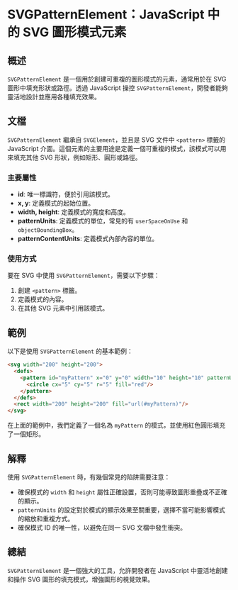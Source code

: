 <!--
Meta Description: # SVGPatternElement：JavaScript 中的 SVG 圖形模式元素 ## 概述 `SVGPatternElement` 是一個用於創建可重複的圖形模式的元素，通常用於在 SVG 圖形中填充形狀或路徑。透過 JavaScript 操控 `SVGPatternElement`，開發...
Meta Keywords: svg, svgpatternelement, width, height, javascript
-->

# SVGPatternElement：JavaScript 中的 SVG 圖形模式元素

## 概述
`SVGPatternElement` 是一個用於創建可重複的圖形模式的元素，通常用於在 SVG 圖形中填充形狀或路徑。透過 JavaScript 操控 `SVGPatternElement`，開發者能夠靈活地設計並應用各種填充效果。

## 文檔
`SVGPatternElement` 繼承自 `SVGElement`，並且是 SVG 文件中 `<pattern>` 標籤的 JavaScript 介面。這個元素的主要用途是定義一個可重複的模式，該模式可以用來填充其他 SVG 形狀，例如矩形、圓形或路徑。

### 主要屬性
- **id**: 唯一標識符，便於引用該模式。
- **x, y**: 定義模式的起始位置。
- **width, height**: 定義模式的寬度和高度。
- **patternUnits**: 定義模式的單位，常見的有 `userSpaceOnUse` 和 `objectBoundingBox`。
- **patternContentUnits**: 定義模式內部內容的單位。

### 使用方式
要在 SVG 中使用 `SVGPatternElement`，需要以下步驟：
1. 創建 `<pattern>` 標籤。
2. 定義模式的內容。
3. 在其他 SVG 元素中引用該模式。

## 範例
以下是使用 `SVGPatternElement` 的基本範例：

```html
<svg width="200" height="200">
  <defs>
    <pattern id="myPattern" x="0" y="0" width="10" height="10" patternUnits="userSpaceOnUse">
      <circle cx="5" cy="5" r="5" fill="red"/>
    </pattern>
  </defs>
  <rect width="200" height="200" fill="url(#myPattern)"/>
</svg>
```

在上面的範例中，我們定義了一個名為 `myPattern` 的模式，並使用紅色圓形填充了一個矩形。

## 解釋
使用 `SVGPatternElement` 時，有幾個常見的陷阱需要注意：
- 確保模式的 `width` 和 `height` 屬性正確設置，否則可能導致圖形重疊或不正確的顯示。
- `patternUnits` 的設定對於模式的顯示效果至關重要，選擇不當可能影響模式的縮放和重複方式。
- 確保模式 ID 的唯一性，以避免在同一 SVG 文檔中發生衝突。

## 總結
`SVGPatternElement` 是一個強大的工具，允許開發者在 JavaScript 中靈活地創建和操作 SVG 圖形的填充模式，增強圖形的視覺效果。